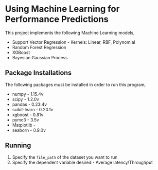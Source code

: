 # Using Machine Learning for Performance Predictions
This project implements the following Machine Learning models,
<ul>
<li>Support Vector Regression - Kernels: Linear, RBF, Polynomial</li>
<li>Random Forest Regression</li>
<li>XGBoost</li>
<li>Bayesian Gaussian Process</li>
</ul>

## Package Installations
The following packages must be installed in order to run this program,
<ul>
<li>numpy - 1.15.4v</li>
<li>scipy - 1.2.0v</li>
<li>pandas - 0.23.4v</li>
<li>scikit-learn - 0.20.1v</li>
<li>xgboost - 0.81v</li>
<li>pymc3 - 3.5v</li>
<li>Matplotlib - </li>
<li>seaborn - 0.9.0v</li>
</ul>

## Running

1. Specify the `file_path` of the dataset you want to run
2. Specify the dependent variable desired - Average latency/Throughput

